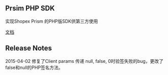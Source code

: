 ## Prsim PHP SDK ##
实现Shopex Prism 的PHP版SDK供第三方使用

[文档](https://git.ishopex.cn/prism-sdk/prism-php/blob/0.3/wiki/index.md)


## Release Notes ##
2015-04-02 修复了Client params 传递 null, false, 0时验签失败的bug，更改了false和null的PHP签名方法。